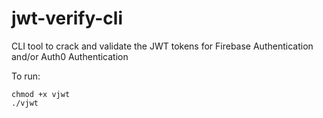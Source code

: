 # jwt-verify-cli

CLI tool to crack and validate the JWT tokens for Firebase Authentication and/or Auth0 Authentication

To run:

```
chmod +x vjwt
./vjwt
```
